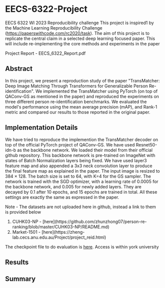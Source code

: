 # EECS-6322-Project
EECS 6322 WI 2023 Reproducibility challenge
This project is inspired1 by the Machine Learning Reproducibility Challenge
(https://paperswithcode.com/rc2020/task). The aim of this project is to
replicate the central claim in a selected deep learning focused paper. This
will include re-implementing the core methods and experiments in the paper

Project Report - EECS_6322_Report.pdf

## Abstract
In this project, we present a reproduction study of the paper "TransMatcher: Deep Image Matching Through Transformers for Generalizable Person Re-identification". We implemented the TransMatcher using PyTorch (on top of QAConv-GS as mentioned in the paper) and reproduced the experiments on three different person re-identification benchmarks. We evaluated the model's performance using the mean average precision (mAP), and Rank-1 metric and compared our results to those reported in the original paper.

## Implementation Details

We have tried to reproduce the implemention the TransMatcher decoder on top of the official PyTorch project of QAConv-GS. We have used Resnet50-idn-b as the backbone network. We loaded their model from their official github repository. This backbone network is pre-trained on ImageNet with states of Batch Normalization layers being fixed. We have used layer3 feature map and also appended a 3x3 neck convolution layer to produce the final feature map as explained in the paper. The input image is resized to 384 × 128. The batch size is set to 64, with K=4 for the GS sampler. The network is trained with the SGD optimizer, with a learning rate of 0.0005 for the backbone network, and 0.005 for newly added layers. They are decayed by 0.1 after 10 epochs, and 15 epochs are trained in total. All these settings are exactly the same as expressed in the paper.

Note - The datasets are not uploaded here in github, instead a link to them is provided below
<ol>
  <li>CUHK03-NP - [here](https://github.com/zhunzhong07/person-re-ranking/blob/master/CUHK03-NP/README.md)</li>
  <li>Market-1501 - [here](https://zheng-lab.cecs.anu.edu.au/Project/project_reid.html)</li>
</ol> 

The checkpoint file to do evaluation is [here](https://yuoffice-my.sharepoint.com/:f:/g/personal/msivakum_yorku_ca/Eu00buljiBVGgimzZwCkbnUBtb79SSrsb8gk_YcagmnygQ?e=NW9GZf). Access is within york university

## Results

## Summary

